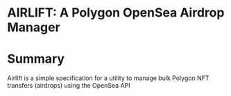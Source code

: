 # AIRLIFT: A Polygon OpenSea Airdrop Manager

Summary
=======

Airlift is a simple specification for a utility to manage bulk Polygon NFT transfers (airdrops) using the OpenSea API
